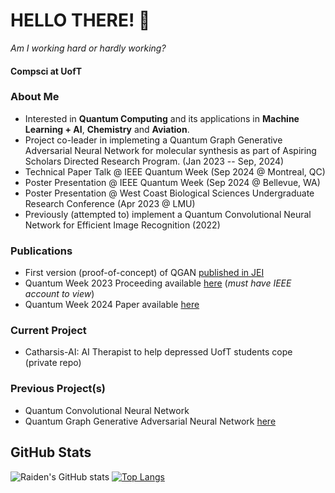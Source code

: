 # HELLO THERE! 👋
*Am I working hard or hardly working?*     

#### Compsci at UofT

### About Me  
- Interested in **Quantum Computing** and its applications in  **Machine Learning + AI**, **Chemistry** and **Aviation**.  
- Project co-leader in implemeting a Quantum Graph Generative Adversarial Neural Network for molecular synthesis as part of Aspiring Scholars Directed Research Program. (Jan 2023 -- Sep, 2024)
- Technical Paper Talk @ IEEE Quantum Week (Sep 2024 @ Montreal, QC)
- Poster Presentation @ IEEE Quantum Week (Sep 2024 @ Bellevue, WA)
- Poster Presentation @ West Coast Biological Sciences Undergraduate Research Conference (Apr 2023 @ LMU)
- Previously (attempted to) implement a Quantum Convolutional Neural Network for Efficient Image Recognition (2022)

### Publications
- First version (proof-of-concept) of QGAN [published in JEI](https://emerginginvestigators.org/articles/22-143)
- Quantum Week 2023 Proceeding available [here](https://ieeexplore.ieee.org/document/10313850) (*must have IEEE account to view*)
- Quantum Week 2024 Paper available [here](https://replay.dropbox.com/project/pid_rp:AAAAANG4lKGujHlMkFWN9JJU-R9gOh5YPK1YCx3X1n1NyYwA/video/pid_rv:AAAAAJolA3ikDaDaxG8P_rXnj5ULG8nyMaNEFXoLr9ztMD3Z)

### Current Project
- Catharsis-AI: AI Therapist to help depressed UofT students cope (private repo)

### Previous Project(s)
- Quantum Convolutional Neural Network 
- Quantum Graph Generative Adversarial Neural Network [here](https://github.com/Raiden-Makoto/QWGraphGAN-GP)

## GitHub Stats
![Raiden's GitHub stats](https://github-readme-stats.vercel.app/api?username=Raiden-Makoto&show_icons=true&theme=highcontrast)
[![Top Langs](https://github-readme-stats.vercel.app/api/top-langs/?username=Raiden-Makoto)](https://github.com/anuraghazra/github-readme-stats)
